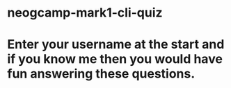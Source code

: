 # neogcamp-mark1-cli-quiz
# Enter your username at the start and if you know me then you would have fun answering these questions. 
